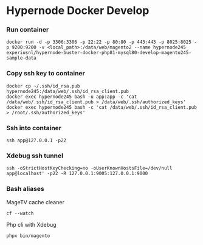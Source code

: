
# Hypernode Docker Develop

### Run container

```
docker run -d -p 3306:3306 -p 22:22 -p 80:80 -p 443:443 -p 8025:8025 -p 9200:9200 -v <local_path>:/data/web/magento2 --name hypernode245 experiusnl/hypernode-buster-docker-php81-mysql80-develop-magento245-sample-data
```

### Copy ssh key to container

```
docker cp ~/.ssh/id_rsa.pub hypernode245:/data/web/.ssh/id_rsa_client.pub 
docker exec hypernode245 bash -u app:app -c 'cat /data/web/.ssh/id_rsa_client.pub > /data/web/.ssh/authorized_keys'
docker exec hypernode245 bash -c 'cat /data/web/.ssh/id_rsa_client.pub > /root/.ssh/authorized_keys'
```

### Ssh into container
```
ssh app@127.0.0.1 -p22
```

### Xdebug ssh tunnel

```
ssh -oStrictHostKeyChecking=no -oUserKnownHostsFile=/dev/null app@localhost' -p22 -R 127.0.0.1:9005:127.0.0.1:9000
```

### Bash aliases

MageTV cache cleaner
```
cf --watch 
```

Php cli with Xdebug
```
phpx bin/magento
```
